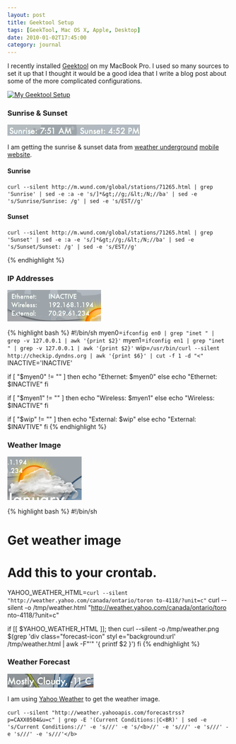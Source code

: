```yaml
---
layout: post
title: Geektool Setup
tags: [GeekTool, Mac OS X, Apple, Desktop]
date: 2010-01-02T17:45:00
category: journal
---
```


I recently installed [Geektool](http://projects.tynsoe.org/en/geektool/) on my MacBook Pro. I used so many sources to set it up that I thought it would be a good idea that I write a blog post about some of the more complicated configurations.

[![My Geektool Setup](http://farm5.static.flickr.com/4051/4237928127_d2e13648c1_m.jpg)](http://www.flickr.com/photos/mylesbraithwaite/4237928127/)

### Sunrise & Sunset

![Sunrise & Sunset](/media/uploads/posts/2010-01-02-geektool/01-sunrise-and-sunset.png)

I am getting the sunrise & sunset data from [weather underground](http://wund.com/) [mobile website](http://m.wund.com).

#### Sunrise

	curl --silent http://m.wund.com/global/stations/71265.html | grep 'Sunrise' | sed -e :a -e 's/]*&gt;//g;/&lt;/N;//ba' | sed -e 's/Sunrise/Sunrise: /g' | sed -e 's/EST//g'

#### Sunset

	curl --silent http://m.wund.com/global/stations/71265.html | grep 'Sunset' | sed -e :a -e 's/]*&gt;//g;/&lt;/N;//ba' | sed -e 's/Sunset/Sunset: /g' | sed -e 's/EST//g'
{% endhighlight %}

### IP Addresses

![IP Addresses](/media/uploads/posts/2010-01-02-geektool/02-ip-addresses.png)

{% highlight bash %}
#!/bin/sh
myen0=`ifconfig en0 | grep "inet " | grep -v 127.0.0.1 | awk '{print $2}'`
myen1=`ifconfig en1 | grep "inet " | grep -v 127.0.0.1 | awk '{print $2}'`
wip=`/usr/bin/curl --silent http://checkip.dyndns.org | awk '{print $6}' | cut -f 1 -d "<"`
INACTIVE='INACTIVE'

if [ "$myen0" != "" ]
then
	echo "Ethernet:	$myen0"
else
	echo "Ethernet:	$INACTIVE"
fi

if [ "$myen1" != "" ]
then
	echo "Wireless:	$myen1"
else
	echo "Wireless:	$INACTIVE"
fi

if [ "$wip" != "" ]
then
	echo "External:	$wip"
else
	echo "External: $INAVTIVE"
fi
{% endhighlight %}

### Weather Image

![Weather Image](/media/uploads/posts/2010-01-02-geektool/03-weather-image.png)

{% highlight bash %}
#!/bin/sh
# Get weather image
# Add this to your crontab.

YAHOO_WEATHER_HTML=`curl --silent "http://weather.yahoo.com/canada/ontario/toron
to-4118/?unit=c"`
curl --silent -o /tmp/weather.html "http://weather.yahoo.com/canada/ontario/toro
nto-4118/?unit=c"

if [[ $YAHOO_WEATHER_HTML ]]; then
        curl --silent -o /tmp/weather.png $(grep 'div class="forecast-icon" styl
e="background:url' /tmp/weather.html | awk -F"'" '{ printf $2 }')
fi
{% endhighlight %}

### Weather Forecast

![Weather Forecast](/media/uploads/posts/2010-01-02-geektool/04-weather-forecast.png)

I am using [Yahoo Weather](http://ca.weather.yahoo.com/) to get the weather image.

	curl --silent "http://weather.yahooapis.com/forecastrss?p=CAXX0504&u=c" | grep -E '(Current Conditions:|C<BR)' | sed -e 's/Current Conditions://' -e 's///' -e 's/<b>//' -e 's///' -e 's///' -e 's///' -e 's///'</b>